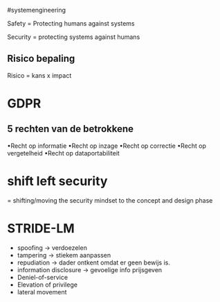 #systemengineering  

Safety = Protecting humans against systems

Security = protecting systems against humans

## Risico bepaling

Risico = kans x impact


# GDPR

## 5 rechten van de betrokkene
•Recht op informatie
•Recht op inzage
•Recht op correctie
•Recht op vergetelheid
•Recht op dataportabiliteit

# shift left security

= shifting/moving the security mindset to the concept and design phase

# STRIDE-LM
- spoofing -> verdoezelen
- tampering -> stiekem aanpassen
- repudiation -> dader ontkent omdat er geen bewijs is.
- information disclosure -> gevoelige info prijsgeven
- Deniel-of-service
- Elevation of privilege
- lateral movement